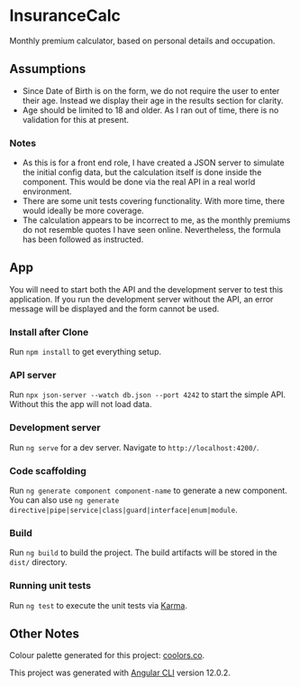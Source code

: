 # InsuranceCalc

Monthly premium calculator, based on personal details and occupation.

## Assumptions

* Since Date of Birth is on the form, we do not require the user to enter their age. Instead we display their age in the results section for clarity.
* Age should be limited to 18 and older. As I ran out of time, there is no validation for this at present.

### Notes
* As this is for a front end role, I have created a JSON server to simulate the initial config data, but the calculation itself is done inside the component. This would be done via the real API in a real world environment.
* There are some unit tests covering functionality. With more time, there would ideally be more coverage.
* The calculation appears to be incorrect to me, as the monthly premiums do not resemble quotes I have seen online. Nevertheless, the formula has been followed as instructed.

## App

You will need to start both the API and the development server to test this application. If you run the development server without the API, an error message will be displayed and the form cannot be used.

### Install after Clone

Run `npm install` to get everything setup.

### API server

Run `npx json-server --watch db.json --port 4242` to start the simple API. Without this the app will not load data.

### Development server

Run `ng serve` for a dev server. Navigate to `http://localhost:4200/`.

### Code scaffolding

Run `ng generate component component-name` to generate a new component. You can also use `ng generate directive|pipe|service|class|guard|interface|enum|module`.

### Build

Run `ng build` to build the project. The build artifacts will be stored in the `dist/` directory.

### Running unit tests

Run `ng test` to execute the unit tests via [Karma](https://karma-runner.github.io).

## Other Notes

Colour palette generated for this project: [coolors.co](https://coolors.co/d6ead9-87bba2-55828b-f2f7f7-364958).

This project was generated with [Angular CLI](https://github.com/angular/angular-cli) version 12.0.2.
